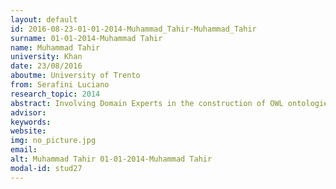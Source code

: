 ```yaml
---
layout: default 
id: 2016-08-23-01-01-2014-Muhammad_Tahir-Muhammad_Tahir
surname: 01-01-2014-Muhammad Tahir
name: Muhammad Tahir
university: Khan
date: 23/08/2016
aboutme: University of Trento
from: Serafini Luciano
research_topic: 2014
abstract: Involving Domain Experts in the construction of OWL ontologies experience oriented and tool base support for template-based modelling and knowledge reuse
advisor: 
keywords: 
website: 
img: no_picture.jpg
email: 
alt: Muhammad Tahir 01-01-2014-Muhammad Tahir
modal-id: stud27
---
```


